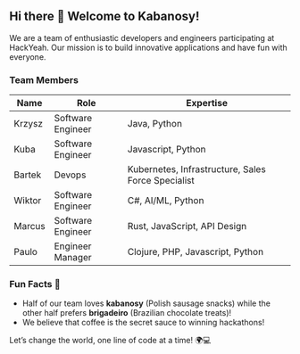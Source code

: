 ## Hi there 👋 Welcome to **Kabanosy**!

We are a team of enthusiastic developers and engineers participating at HackYeah. Our mission is to build innovative applications and have fun with everyone.

### Team Members

| Name          | Role                      | Expertise                                  |
| ------------- | ------------------------- | ------------------------------------------ |
| Krzysz          | Software Engineer                  | Java, Python                        |
| Kuba         | Software Engineer                  | Javascript, Python                      |
| Bartek         | Devops  | Kubernetes, Infrastructure, Sales Force Specialist    |
| Wiktor         | Software Engineer                  | C#, AI/ML, Python                          |
| Marcus        | Software Engineer                  | Rust, JavaScript, API Design               |
| Paulo          | Engineer Manager                  | Clojure, PHP, Javascript, Python        |


### Fun Facts 🍿

- Half of our team loves **kabanosy** (Polish sausage snacks) while the other half prefers **brigadeiro** (Brazilian chocolate treats)!
- We believe that coffee is the secret sauce to winning hackathons!

Let’s change the world, one line of code at a time! 🌍💻
